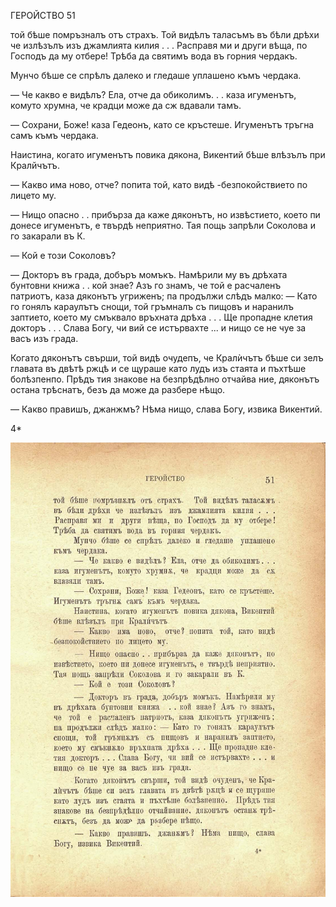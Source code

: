 ﻿ГЕРОЙСТВО	51

той бѣше помръзналъ отъ страхъ. Той видѣлъ таласъмъ въ бѣли дрѣхи че излѣзълъ изъ джамлията килия . . . Расправя ми и други вѣща, по Господъ да му отбере! Трѣба да святимъ вода въ горния чердакъ.

Мунчо бѣше се спрѣлъ далеко и гледаше уплашено къмъ чердака.

— Че какво е видѣлъ? Ела, отче да обиколимъ. . . каза игуменътъ, комуто хрумна, че крадци може да сж вдавали тамъ.

— Сохрани, Боже! каза Гедеонъ, като се кръстеше. Игуменътъ тръгна самъ къмъ чердака.

Наистина, когато игуменътъ повика дякона, Викентий бѣше влѣзълъ при Кралйчътъ.

— Какво има ново, отче? попита той, като видѣ -безпокойствието по лицето му.

— Нищо опасно . . прибърза да каже дяконътъ, но извѣстието, което пи донесе игуменътъ, е твърдѣ неприятно. Тая пощь запрѣли Соколова и го закарали въ К.

— Кой е този Соколовъ?

— Докторъ въ града, добъръ момъкъ. Намѣрили му въ дрѣхата бунтовни книжа . . кой знае? Азъ го знамъ, че той е расчаленъ патриотъ, каза дяконътъ угриженъ; па продължи слѣдъ малко: — Като го гонялъ караулътъ снощи, той гръмналъ съ пищовъ и наранилъ заптието, което му смъквало връхната дрѣха . . . Ще пропадне клетия докторъ . . . Слава Богу, чи вий се истървахте ... и нищо се не чуе за васъ изъ града.

Когато дяконътъ свърши, той видѣ очудепъ, че Кралѝчътъ бѣше си зелъ главата въ двѣтѣ ржцѣ и се щураше като лудъ изъ стаята и пъхтѣше болѣзпенпо. Прѣдъ тия знакове на безпрѣдѣлно отчайва ние, дяконътъ остана трѣснатъ, безъ да може да разбере нѣщо.

— Какво правишъ, джанжмъ? Нѣма нищо, слава Богу, извика Викентий.

4*

![original](images/062.jpg)

